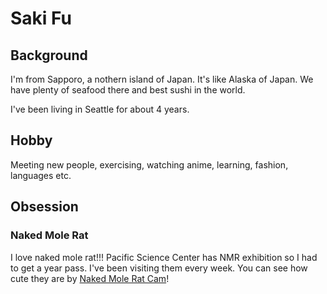 <h1>Saki Fu</h1>

<h2>Background</h2>

<p> I'm from Sapporo, a nothern island of Japan. It's like Alaska of Japan. We have plenty of seafood there and best sushi in the world.</p>

<p> I've been living in Seattle for about 4 years. </p>

<h2>Hobby</h2>

<p>Meeting new people, exercising, watching anime, learning, fashion, languages etc.</p>

<h2>Obsession</h2>
<h3>Naked Mole Rat</h3>

<p>I love naked mole rat!!! Pacific Science Center has NMR exhibition so I had to get a year pass. I've been visiting them every week. You can see how cute they are by <a href = "http://www.pacificsciencecenter.org/Life-Sciences/naked-mole-rat-cam"> Naked Mole Rat Cam</a>!</p>




